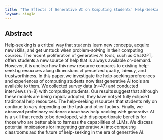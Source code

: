 ```yaml
---
title: "The Effects of Generative AI on Computing Students’ Help-Seeking Preferences"
layout: single
---
```


## Abstract
Help-seeking is a critical way that students learn new concepts, acquire new skills, and get unstuck when problem-solving in their computing courses. The recent proliferation of generative AI tools, such as ChatGPT, offers students a new source of help that is always available on-demand. However, it is unclear how this new resource compares to existing help-seeking resources along dimensions of perceived quality, latency, and trustworthiness. In this paper, we investigate the help-seeking preferences and experiences of computing students now that generative AI tools are available to them. We collected survey data (n=47) and conducted interviews (n=8) with computing students. Our results suggest that although these models are being rapidly adopted, they have not yet fully eclipsed traditional help resources. The help-seeking resources that students rely on continue to vary depending on the task and other factors. Finally, we observed preliminary evidence about how help-seeking with generative AI is a skill that needs to be developed, with disproportionate benefits for those who are better able to harness the capabilities of LLMs. We discuss potential implications for integrating generative AI into computing classrooms and the future of help-seeking in the era of generative AI.
